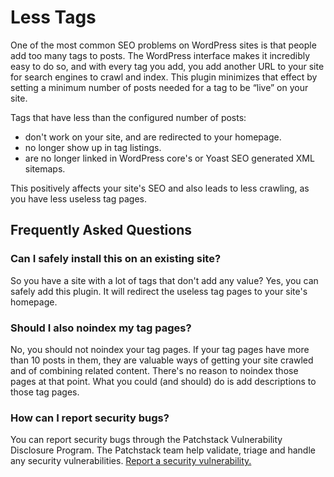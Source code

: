 # Less Tags
One of the most common SEO problems on WordPress sites is that people add too many tags to posts. The WordPress interface makes it incredibly easy to do so, and with every tag you add, you add another URL to your site for search engines to crawl and index. This plugin minimizes that effect by setting a minimum number of posts needed for a tag to be “live” on your site.

Tags that have less than the configured number of posts:
 * don't work on your site, and are redirected to your homepage.
 * no longer show up in tag listings.
 * are no longer linked in WordPress core's or Yoast SEO generated XML sitemaps.

This positively affects your site's SEO and also leads to less crawling, as you have less useless tag pages.

## Frequently Asked Questions

### Can I safely install this on an existing site?

So you have a site with a lot of tags that don't add any value? Yes, you can safely add this plugin. It will redirect the useless tag pages to your site's homepage.

### Should I also noindex my tag pages?

No, you should not noindex your tag pages. If your tag pages have more than 10 posts in them, they are valuable ways of getting your site crawled and of combining related content. There's no reason to noindex those pages at that point. What you could (and should) do is add descriptions to those tag pages.

### How can I report security bugs?

You can report security bugs through the Patchstack Vulnerability Disclosure Program. The Patchstack team help validate, triage and handle any security vulnerabilities. [Report a security vulnerability.](https://patchstack.com/database/vdp/less-tags)
